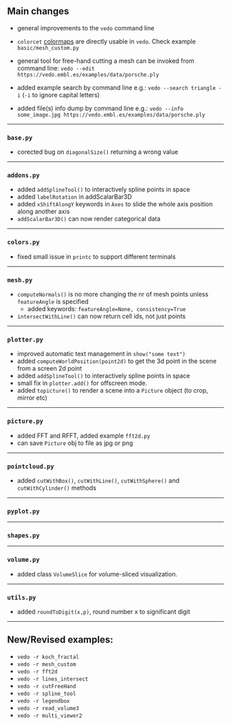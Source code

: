 ## Main changes

- general improvements to the `vedo` command line
- `colorcet` [colormaps](https://colorcet.holoviz.org) are directly usable in `vedo`.
Check example `basic/mesh_custom.py`

- general tool for free-hand cutting a mesh can be invoked from command line:
`vedo --edit https://vedo.embl.es/examples/data/porsche.ply`

- added example search by command line e.g.:
`vedo --search triangle -i`  (`-i` to ignore capital letters)

- added file(s) info dump by command line e.g.:
`vedo --info some_image.jpg https://vedo.embl.es/examples/data/porsche.ply`

---
### `base.py`
- corected bug on `diagonalSize()` returning a wrong value

---
### `addons.py`
- added `addSplineTool()` to interactively spline points in space
- added `labelRotation` in addScalarBar3D
- added `xShiftAlongY` keywords in `Axes` to slide the whole axis position along another axis
- `addScalarBar3D()` can now render categorical data

---
### `colors.py`
- fixed small issue in `printc` to support different terminals

---
### `mesh.py`
- `computeNormals()` is no more changing the nr of mesh points unless `featureAngle` is specified
    - added keywords: `featureAngle=None, consistency=True`
- `intersectWithLine()` can now return cell ids, not just points

---
### `plotter.py`
- improved automatic text management in `show("some text")`
- added `computeWorldPosition(point2d)` to get the 3d point in the scene from a screen 2d point
- added `addSplineTool()` to interactively spline points in space
- small fix in `plotter.add()` for offscreen mode.
- added `topicture()` to render a scene into a `Picture` object (to crop, mirror etc)

---
### `picture.py`
- added FFT and RFFT, added example `fft2d.py`
- can save `Picture` obj to file as jpg or png

---
### `pointcloud.py`
- added `cutWithBox()`, `cutWithLine()`, `cutWithSphere()` and `cutWithCylinder()` methods

---
### `pyplot.py`

---
### `shapes.py`

---
### `volume.py`
- added class `VolumeSlice` for volume-sliced visualization.

---
### `utils.py`
- added `roundToDigit(x,p)`, round number x to significant digit


-------------------------

## New/Revised examples:
- `vedo -r koch_fractal`
- `vedo -r mesh_custom`
- `vedo -r fft2d`
- `vedo -r lines_intersect`
- `vedo -r cutFreeHand`
- `vedo -r spline_tool`
- `vedo -r legendbox`
- `vedo -r read_volume3`
- `vedo -r multi_viewer2`




